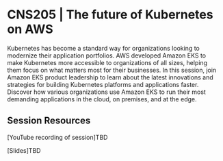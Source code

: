 # CNS205 | The future of Kubernetes on AWS
Kubernetes has become a standard way for organizations looking to modernize their application portfolios. AWS developed Amazon EKS to make Kubernetes more accessible to organizations of all sizes, helping them focus on what matters most for their businesses. In this session, join Amazon EKS product leadership to learn about the latest innovations and strategies for building Kubernetes platforms and applications faster. Discover how various organizations use Amazon EKS to run their most demanding applications in the cloud, on premises, and at the edge.

## Session Resources
[YouTube recording of session]TBD

[Slides]TBD
